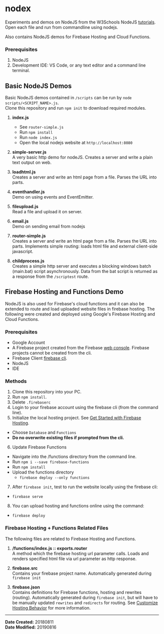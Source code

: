 # nodex

Experiments and demos on NodeJS from the W3Schools NodeJS [tutorials](https://www.w3schools.com/nodejs/default.asp). Open each file and run from commandline using nodejs.

Also contains NodeJS demos for Firebase Hosting and Cloud Functions.

### Prerequisites

1. NodeJS
2. Development IDE: VS Code, or any text editor and a command line terminal.


## Basic NodeJS Demos

Basic NodeJS demos contained in `/scripts` can be run by `node scripts/<SCRIPT_NAME>.js`. <br> 
Clone this repository and run `npm init` to download required modules. 

1. **index.js**
	- See `router-simple.js`
	- Run `npm install`
	- Run `node index.js`
	- Open the local nodejs website at `http://localhost:8080`<br>

2. **simple-server.js**<br>
A very basic http demo for nodeJS. Creates a server and write a plain text output on web.

3. **loadhtml.js**<br>
Creates a server and write an html page from a file. Parses the URL into parts.

4. **eventhandler.js**<br>
Demo on using events and EventEmitter.

5. **fileupload.js**<br>
Read a file and upload it on server.

6. **email.js**<br>
Demo on sending email from nodejs

7. **router-simple.js**<br>
Creates a server and write an html page from a file. Parses the URL into parts. Implements simple routing: loads html file and external client-side javascript.

8. **childprocess.js**<br>
Creates a simple http server and executes a blocking windows batch (main.bat) script asynchronously. Data from the bat script is returned as a response from the `/scriptest` route.


## Firebase Hosting and Functions Demo

NodeJS is also used for Firebase's cloud functions and it can also be extended to route and load uploaded website files in firebase hosting. The following were created and deployed using Google's Firebase Hosting and Cloud Functions. 

### Prerequisites
- Google Account
- A Firebase project created from the Firebase [web console](https://console.firebase.google.com/). Firebase projects cannot be created from the cli.
- Firebase Client [firebase cli](https://firebase.google.com/docs/cli/).
- NodeJS
- IDE

### Methods

1. Clone this repository into your PC.
2. Run `npm install`.
3. Delete `.firebaserc`
4. Login to your firebase account using the firebase cli (from the command line).
5. Initialize the local hosting project. See [
Get Started with Firebase Hosting](https://firebase.google.com/docs/hosting/quickstart). 
  - Choose `Database` and `Functions`
  - **Do no overwrite existing files if prompted from the cli.**
6. Update Firebase Functions
  - Navigate into the /functions directory from the command line.
  - Run `npm i --save firebase-functions`
  - Run `npm install`
  - Upload the functions directory 
	  - `firebase deploy --only functions`
7. After `firebase init`, test to run the website locally using the firebase cli:
  - `firebase serve`
8. You can upload hosting and functions online using the command:
  - `firebase deploy`



### Firebase Hosting + Functions Related Files

The following files are related to Firebase Hosting and Functions.


1. **/functions/index.js :: exports.router**<br>
A method which the firebase hosting url parameter calls. Loads and renders specified html file via url parameter as http response.

2. **firebase.src**<br>
Contains your firebase project name. Automatically generated during `firebase init`

3. **firebase.json**<br>
Contains definitions for Firebase functions, hosting and rewrites (routing). Automatically generated during `firebase init`, but will have to be manually updated `rewrites` and `redirects` for routing. See [Customize Hosting Behavior](https://firebase.google.com/docs/hosting/url-redirects-rewrites) for more information.



---

**Date Created:** 20180811<br>
**Date Modified:** 20190816
